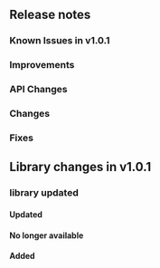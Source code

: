 ## Release notes

### Known Issues in v1.0.1

### Improvements

### API Changes

### Changes

### Fixes

## Library changes in v1.0.1

### library updated

#### Updated

#### No longer available

#### Added
